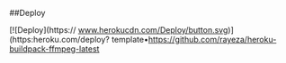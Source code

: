 ##Deploy

[![Deploy](https:// www.herokucdn.com/Deploy/button.svg)](https:heroku.com/deploy? template•https://github.com/rayeza/heroku-buildpack-ffmpeg-latest

<!--
**rayeza/rayeza** is a ✨ _special_ ✨ repository because its `README.md` (this file) appears on your GitHub profile.

Here are some ideas to get you started:

- 🔭 I’m currently working on ...
- 🌱 I’m currently learning ...
- 👯 I’m looking to collaborate on ...
- 🤔 I’m looking for help with ...
- 💬 Ask me about ...
- 📫 How to reach me: ...
- 😄 Pronouns: ...
- ⚡ Fun fact: ...
-->
